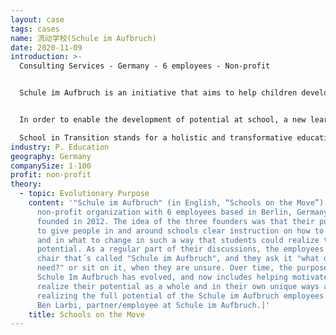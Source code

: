 ```yaml
---
layout: case
tags: cases
name: 流动学校(Schule im Aufbruch)
date: 2020-11-09
introduction: >-
  Consulting Services - Germany - 6 employees - Non-profit


  Schule im Aufbruch is an initiative that aims to help children develop their potential, maintain and promote the innate enthusiasm and creativity of children and young people.


  In order to enable the development of potential at school, a new learning culture, diverse learning formats and an appreciative attitude are required. What really counts: Trust, appreciation, relationship, responsibility, meaning.

  School in Transition stands for a holistic and transformative education as formulated in the UNESCO World Action Plan on Education for Sustainable Development. It is about taking responsibility for oneself, for one's fellow human beings and for our planet.
industry: P. Education
geography: Germany
companySize: 1-100
profit: non-profit
theory:
  - topic: Evolutionary Purpose
    content: '"Schule im Aufbruch" (in English, “Schools on the Move”) is a
      non-profit organization with 6 employees based in Berlin, Germany and
      founded in 2012. The idea of the three founders was that their purpose was
      to give people in and around schools clear instruction on how to change
      and in what to change in such a way that students could realize their full
      potential. As a regular part of their discussions, the employees have a
      chair that´s called "Schule im Aufbruch", and they ask it "what do you
      need?" or sit on it, when they are unsure. Over time, the purpose of
      Schule Im Aufbruch has evolved, and now includes helping motivated schools
      realize their potential as a whole and in their own unique ways as well as
      realizing the full potential of the Schule im Aufbruch employees.^[Monia
      Ben Larbi, partner/employee at Schule im Aufbruch.]'
    title: Schools on the Move
---
```

